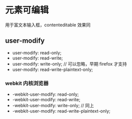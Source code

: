 
# 元素可编辑

用于富文本输入框，contenteditable 效果同

## user-modify

- user-modify: read-only;
- user-modify: read-write;
- user-modify: write-only; // 可以忽略，早期 firefox 才支持
- user-modify: read-write-plaintext-only;

### webkit 内核浏览器
- -webkit-user-modify: read-only;
- -webkit-user-modify: read-write;
- -webkit-user-modify: write-only; // 同上
- -webkit-user-modify: read-write-plaintext-only;
